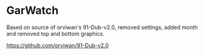 GarWatch
========

Based on source of orviwan's 91-Dub-v2.0, removed settings, added month and removed top and bottom graphics.

https://github.com/orviwan/91-Dub-v2.0
